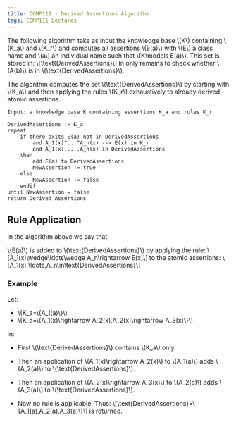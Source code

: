 ```yaml
---
title: COMP111 - Derived Assertions Algorithm
tags: COMP111 Lectures
---
```

The following algorithm take as input the knowledge base &#92;(K&#92;) containing &#92;(K_a&#92;) and &#92;(K_r&#92;) and computes all assertions &#92;(E(a)&#92;) with &#92;(E&#92;) a class name and &#92;(a&#92;) an individual name such that &#92;(K\models E(a)&#92;). This set is stored in: &#92;[\text{DerivedAssertions}&#92;] In only remains to check whether &#92;(A(b)&#92;) is in &#92;(\text{DerivedAssertions}&#92;). 

The algorithm computes the set &#92;(\text{DerivedAssertions}&#92;) by starting with &#92;(K_a&#92;) and then applying the rules &#92;(K_r&#92;) exhaustively to already derived atomic assertions.

```
Input: a knowledge base K containing assertions K_a and rules K_r
	
DerivedAssertions := K_a
repeat
	if there exits E(a) not in DerivedAssertions
		and A_1(x)^...^A_n(x) --> E(x) in K_r
		and A_1(x),...,A_n(x) in DerivedAssertions
	then 
		add E(a) to DerivedAssertions
		NewAssertion := true
	else 
		NewAssertion := false
	endif
until NewAssertion = false
return Derived Assertions
```

## Rule Application
In the algorithm above we say that:

&#92;(E(a)&#92;) is added to &#92;(\text{DerivedAssertions}&#92;) by applying the rule:
&#92;[A_1(x)\wedge\ldots\wedge A_n\rightarrow E(x)&#92;]
to the atomic assertions:
&#92;[A_1(x),\ldots,A_n\in\text{DerivedAssertions}&#92;]

### Example
Let:

* &#92;(K_a=&#92;{A_1(a)&#92;}&#92;)
* &#92;(K_a=&#92;{A_1(x)\rightarrow A_2(x),A_2(x)\rightarrow A_3(x)&#92;}&#92;)

In:

* First &#92;(\text{DerivedAssertions}&#92;) contains &#92;(K_a&#92;) only.

* Then an application of &#92;(A_1(x)\rightarrow A_2(x)&#92;) to &#92;(A_1(a)&#92;) adds &#92;(A_2(a)&#92;) to &#92;(\text{DerivedAssertions}&#92;).

* Then an application of &#92;(A_2(x)\rightarrow A_3(x)&#92;) to &#92;(A_2(a)&#92;) adds &#92;(A_3(a)&#92;) to &#92;(\text{DerivedAssertions}&#92;).

* Now no rule is applicable. Thus:
&#92;[\text{DerivedAssertions}=&#92;{A_1(a),A_2(a),A_3(a)&#92;}&#92;]
is returned.
